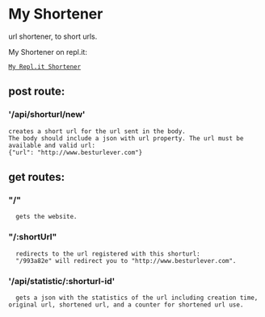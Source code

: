 # My Shortener

url shortener, to short urls.

My Shortener on repl.it:

[`My Repl.it Shortener`](https://repl.it/)

## post route:

### '/api/shorturl/new'

    creates a short url for the url sent in the body.
    The body should include a json with url property. The url must be available and valid url:
    {"url": "http://www.besturlever.com"}

## get routes:

### "/"

      gets the website.

### "/:shortUrl"

      redirects to the url registered with this shorturl:
      "/993a82e" will redirect you to "http://www.besturlever.com".

### '/api/statistic/:shorturl-id'

      gets a json with the statistics of the url including creation time, original url, shortened url, and a counter for shortened url use.
